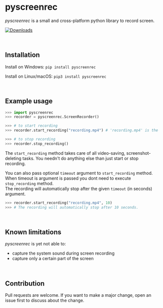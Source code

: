 # pyscreenrec

*pyscreenrec* is a small and cross-platform python library to record screen.

[![Downloads](https://pepy.tech/badge/pyscreenrec)](https://pepy.tech/project/pyscreenrec)

<br>

## Installation
Install on Windows: 
`pip install pyscreenrec`

Install on Linux/macOS: 
`pip3 install pyscreenrec`

<br>

## Example usage
``` python
>>> import pyscreenrec
>>> recorder = pyscreenrec.ScreenRecorder()

>>> # to start recording
>>> recorder.start_recording("recording.mp4") # 'recording.mp4' is the name of the output video file, may also contain full path like 'C:/Users/<user>/Videos/video.mp4'

>>> # to stop recording
>>> recorder.stop_recording()
```

The `start_recording` method takes care of all video-saving, screenshot-deleting tasks. You needn't do anything else than just start or stop recording.

You can also pass optional `timeout` argument to `start_recording` method. <br>
When timeout is argument is passed you dont need to execute `stop_recording` method. <br>
The recording will automatically stop after the given `timeout` (in seconds) argument. <br>

``` python
>>> recorder.start_recording("recording.mp4", 10)
>>> # The recording will automatically stop after 10 seconds.
```

<br>

## Known limitations
*pyscreenrec* is yet not able to:
- capture the system sound during screen recording
- capture only a certain part of the screen

<br>

## Contribution
Pull requests are welcome. If you want to make a major change, open an issue first to discuss about the change.